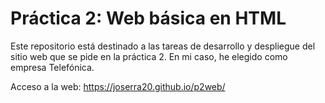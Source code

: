 # Práctica 2: Web básica en HTML
Este repositorio está destinado a las tareas de desarrollo y despliegue del sitio web que se pide en la práctica 2. En mi caso, he elegido como empresa Telefónica.

Acceso a la web: https://joserra20.github.io/p2web/
